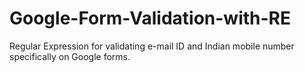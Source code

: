 # Google-Form-Validation-with-RE
Regular Expression for validating  e-mail ID and Indian mobile number specifically on Google forms.
